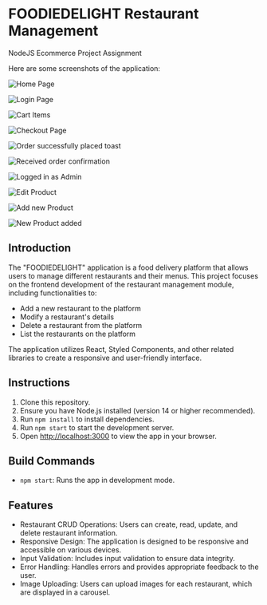 # FOODIEDELIGHT Restaurant Management

NodeJS Ecommerce Project Assignment

Here are some screenshots of the application:

![Home Page](./frontend/images/1.png)

![Login Page](./frontend/images/2.png)

![Cart Items](./frontend/images/3.png)

![Checkout Page](./frontend/images/4.png)

![Order successfully placed toast](./frontend/images/5.png)

![Received order confirmation](./frontend/images/6.png)

![Logged in as Admin](./frontend/images/7.png)

![Edit Product](./frontend/images/8.png)

![Add new Product](./frontend/images/9.png)

![New Product added](./frontend/images/10.png)


## Introduction

The "FOODIEDELIGHT" application is a food delivery platform that allows users to manage different restaurants and their menus. This project focuses on the frontend development of the restaurant management module, including functionalities to:

- Add a new restaurant to the platform
- Modify a restaurant's details
- Delete a restaurant from the platform
- List the restaurants on the platform

The application utilizes React, Styled Components, and other related libraries to create a responsive and user-friendly interface.

## Instructions

1. Clone this repository.
2. Ensure you have Node.js installed (version 14 or higher recommended).
3. Run `npm install` to install dependencies.
5. Run `npm start` to start the development server.
6. Open [http://localhost:3000](http://localhost:3000) to view the app in your browser.

## Build Commands

- `npm start`: Runs the app in development mode.

## Features

- Restaurant CRUD Operations: Users can create, read, update, and delete restaurant information.
- Responsive Design: The application is designed to be responsive and accessible on various devices.
- Input Validation: Includes input validation to ensure data integrity.
- Error Handling: Handles errors and provides appropriate feedback to the user.
- Image Uploading: Users can upload images for each restaurant, which are displayed in a carousel.
